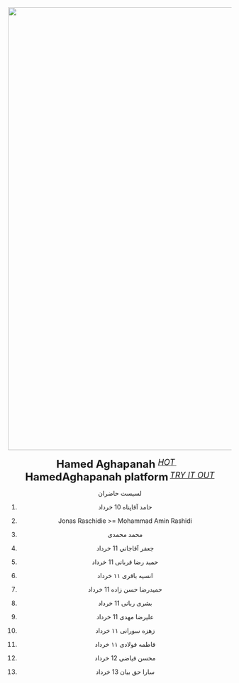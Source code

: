 <div align="center">
  <img src="https://github.com/Hamed-Aghapanah/BOOTCAMP_AI/blob/main/p1.PNG" width="1000"/>
  <div>&nbsp;</div>
  <div align="center">
    <b><font size="5">Hamed Aghapanah </font></b>
    <sup>
      <a href="https://HamedAghapanah.com">
        <i><font size="4">HOT</font></i>
      </a>
    </sup>
    &nbsp;&nbsp;&nbsp;&nbsp;
    <b><font size="5">HamedAghapanah platform</font></b>
    <sup>
      <a href="https://HamedAghapanah.com">
        <i><font size="4">TRY IT OUT</font></i>
      </a>
    </sup>
  </div>







لسیست حاضران

1) حامد آقاپناه   10 خرداد
2) Jonas Raschidie >= Mohammad Amin Rashidi

3) محمد محمدی
4) جعفر آقاجاني  11 خرداد
5) حمید رضا قربانی 11 خرداد
6) انسیه باقری ۱۱ خرداد
7) حمیدرضا حسن زاده 11 خرداد
8) بشری ربانی 11 خرداد
9) علیرضا مهدی 11 خرداد
10) زهزه سورانی ۱۱ خرداد
11) فاطمه فولادی ۱۱ خرداد
12) محسن فیاضی 12 خرداد
13) سارا حق بیان 13 خرداد
